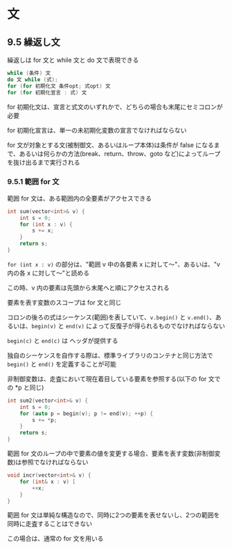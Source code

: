 # 文

## 9.5 繰返し文

繰返しは for 文と while 文と do 文で表現できる

```cpp
while (条件) 文
do 文 while (式);
for (for 初期化文 条件opt; 式opt) 文
for (for 初期化宣言 : 式) 文
```

for 初期化文は、宣言と式文のいずれかで、どちらの場合も末尾にセミコロンが必要

for 初期化宣言は、単一の未初期化変数の宣言でなければならない

for 文が対象とする文(被制御文、あるいはループ本体)は条件が false になるまで、あるいは何らかの方法(break、return、throw、goto など)によってループを抜け出るまで実行される

### 9.5.1 範囲 for 文

範囲 for 文は、ある範囲内の全要素がアクセスできる

```cpp
int sum(vector<int>& v) {
    int s = 0;
    for (int x : v) {
        s += x;
    }
    return s;
}
```

`for (int x : v)` の部分は、"範囲 v 中の各要素 x に対して～"、あるいは、"v 内の各 x に対して～"と読める

この時、v 内の要素は先頭から末尾へと順にアクセスされる


要素を表す変数のスコープは for 文と同じ

コロンの後ろの式はシーケンス(範囲)を表していて、`v.begin()` と `v.end()`、あるいは、`begin(v)` と `end(v)` によって反復子が得られるものでなければならない

`begin(c)` と `end(c)` は <iterator> ヘッダが提供する

独自のシーケンスを自作する際は、標準ライブラリのコンテナと同じ方法で `begin()` と `end()` を定義することが可能

非制御変数は、走査において現在着目している要素を参照する(以下の for 文での *p と同じ)

```cpp
int sum2(vector<int>& v) {
    int s = 0;
    for (auto p = begin(v); p != end(v); ++p) {
        s += *p;
    }
    return s;
}
```

範囲 for 文のループの中で要素の値を変更する場合、要素を表す変数(非制御変数)は参照でなければならない

```cpp
void incr(vector<int>& v) {
    for (int& x : v) [
        ++x;
    }
}
```

範囲 for 文は単純な構造なので、同時に2つの要素を表せないし、2つの範囲を同時に走査することはできない

この場合は、通常の for 文を用いる
